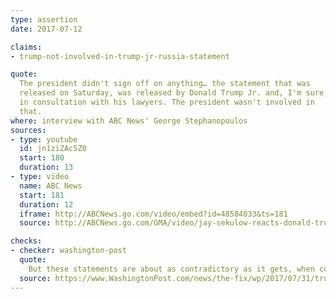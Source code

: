 ```yaml
---
type: assertion
date: 2017-07-12

claims:
- trump-not-involved-in-trump-jr-russia-statement

quote:
  The president didn't sign off on anything… the statement that was
  released on Saturday, was released by Donald Trump Jr. and, I'm sure,
  in consultation with his lawyers. The president wasn't involved in
  that.
where: interview with ABC News' George Stephanopoulos
sources:
- type: youtube
  id: jn1ziZAc5Z0
  start: 180
  duration: 13
- type: video
  name: ABC News
  start: 181
  duration: 12
  iframe: http://ABCNews.go.com/video/embed?id=48584033&ts=181
  source: http://ABCNews.go.com/GMA/video/jay-sekulow-reacts-donald-trump-jrs-account-meeting-48584033?ts=181

checks:
- checker: washington-post
  quote:
    But these statements are about as contradictory as it gets, when compared to The Post's new report. What's remarkable is that, as Stephanopoulos noted, the New York Times had reported at the time, on [July 11](https://www.nytimes.com/2017/07/11/us/politics/russia-trump.html?_r=1), that the president himself approved the statement.
  source: https://www.WashingtonPost.com/news/the-fix/wp/2017/07/31/trumps-lawyer-repeatedly-denied-trump-was-involved-in-trump-jr-s-statement-but-he-was/
---
```

